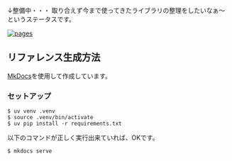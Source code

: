 ↓整備中・・・
取り合えず今まで使ってきたライブラリの整理をしたいなぁ～というステータスです。

[![pages](https://img.shields.io/badge/pages-GitHub%20Pages-blue)](https://kkt89.github.io/cpp-lib/)

## リファレンス生成方法

[MkDocs](https://www.mkdocs.org/)を使用して作成しています。

### セットアップ

```shell
$ uv venv .venv
$ source .venv/bin/activate
$ uv pip install -r requirements.txt
```

以下のコマンドが正しく実行出来ていれば、OKです。

```shell
$ mkdocs serve
```
